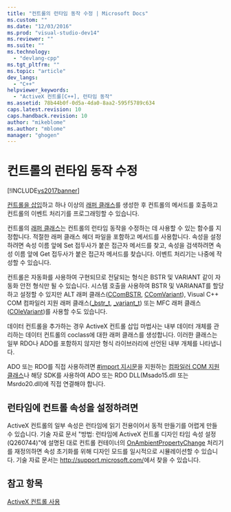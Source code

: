 ```yaml
---
title: "컨트롤의 런타임 동작 수정 | Microsoft Docs"
ms.custom: ""
ms.date: "12/03/2016"
ms.prod: "visual-studio-dev14"
ms.reviewer: ""
ms.suite: ""
ms.technology: 
  - "devlang-cpp"
ms.tgt_pltfrm: ""
ms.topic: "article"
dev_langs: 
  - "C++"
helpviewer_keywords: 
  - "ActiveX 컨트롤[C++], 런타임 동작"
ms.assetid: 78b44b0f-0d5a-4da0-8aa2-595f5789c634
caps.latest.revision: 10
caps.handback.revision: 10
author: "mikeblome"
ms.author: "mblome"
manager: "ghogen"
---
```

# 컨트롤의 런타임 동작 수정
[!INCLUDE[vs2017banner](../../assembler/inline/includes/vs2017banner.md)]

[컨트롤을 삽입](../../data/ado-rdo/inserting-the-control-into-a-visual-cpp-application.md)하고 하나 이상의 [래퍼 클래스](../../data/ado-rdo/wrapper-classes.md)를 생성한 후 컨트롤의 메서드를 호출하고 컨트롤의 이벤트 처리기를 프로그래밍할 수 있습니다.  
  
 컨트롤의 [래퍼 클래스](../../data/ado-rdo/wrapper-classes.md)는 컨트롤의 런타임 동작을 수정하는 데 사용할 수 있는 함수를 지정합니다. 적절한 래퍼 클래스 헤더 파일을 포함하고 메서드를 사용합니다. 속성을 설정하려면 속성 이름 앞에 Set 접두사가 붙은 접근자 메서드를 찾고, 속성을 검색하려면 속성 이름 앞에 Get 접두사가 붙은 접근자 메서드를 찾습니다. 이벤트 처리기는 나중에 작성할 수 있습니다.  
  
 컨트롤은 자동화를 사용하여 구현되므로 전달되는 형식은 BSTR 및 VARIANT 같이 자동화 안전 형식만 될 수 있습니다. 시스템 호출을 사용하여 BSTR 및 VARIANAT를 할당하고 설정할 수 있지만 ALT 래퍼 클래스\([CComBSTR](../../atl/reference/ccombstr-class.md), [CComVariant](../../atl/reference/ccomvariant-class.md)\), Visual C\+\+ COM 컴파일러 지원 래퍼 클래스\([\_bstr\_t](../../cpp/bstr-t-class.md), [\_variant\_t](../../cpp/variant-t-class.md)\) 또는 MFC 래퍼 클래스\([COleVariant](../../mfc/reference/colevariant-class.md)\)를 사용할 수도 있습니다.  
  
 데이터 컨트롤을 추가하는 경우 ActiveX 컨트롤 삽입 마법사는 내부 데이터 개체를 관리하는 데이터 컨트롤의 coclass에 대한 래퍼 클래스를 생성합니다. 이러한 클래스는 일부 RDO나 ADO를 포함하지 않지만 형식 라이브러리에 선언된 내부 개체를 나타냅니다.  
  
 ADO 또는 RDO를 직접 사용하려면 [\#import 지시문](../../preprocessor/preprocessor-directives.md)을 지원하는 [컴파일러 COM 지원 클래스](../../cpp/compiler-com-support-classes.md)나 해당 SDK를 사용하여 ADO 또는 RDO DLL\(Msado15.dll 또는 Msrdo20.dll\)에 직접 연결해야 합니다.  
  
## 런타임에 컨트롤 속성을 설정하려면  
 ActiveX 컨트롤의 일부 속성은 런타임에 읽기 전용이어서 동적 만들기를 어렵게 만들 수 있습니다. 기술 자료 문서 "방법: 런타임에 ActiveX 컨트롤 디자인 타임 속성 설정\(Q260744\)"에 설명된 대로 컨트롤 컨테이너의 [OnAmbientPropertyChange](../Topic/COleControl::OnAmbientPropertyChange.md) 처리기를 재정의하면 속성 초기화를 위해 디자인 모드를 일시적으로 시뮬레이션할 수 있습니다. 기술 자료 문서는 [http:\/\/support.microsoft.com\/](http://support.microsoft.com/)에서 찾을 수 있습니다.  
  
## 참고 항목  
 [ActiveX 컨트롤 사용](../../data/ado-rdo/using-activex-controls.md)